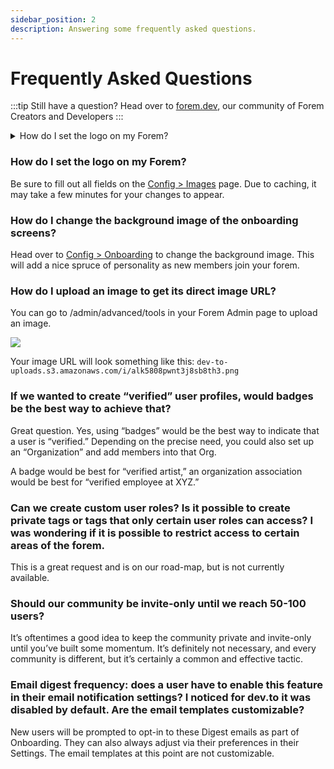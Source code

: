 ```yaml
---
sidebar_position: 2
description: Answering some frequently asked questions.
---
```


# Frequently Asked Questions

:::tip
Still have a question? Head over to [forem.dev](https://forem.dev), our community of Forem Creators and Developers
:::

<details class="testDetail">

<summary>
How do I set the logo on my Forem?
</summary>

Be sure to fill out the "Favicon URL", "Logo PNG", and "Logo SVG" fields under "Images" available from the `admin/customization/config` page. Due to caching, it may take a few minutes for your changes to appear.

</details>

### How do I set the logo on my Forem?

Be sure to fill out all fields on the [Config &gt; Images](../admin-tooling/config/images.md) page. Due to caching, it may take a few minutes for your changes to appear.

### How do I change the background image of the onboarding screens?

Head over to [Config &gt; Onboarding](../admin-tooling/config/onboarding.md) to change the background image. This will add a nice spruce of personality as new members join your forem.

### How do I upload an image to get its direct image URL?

You can go to /admin/advanced/tools in your Forem Admin page to upload an image.

![](/img/screencapture-localhost-3000-admin-advanced-tools-2021-05-06-12_55_40.png)

Your image URL will look something like this: `dev-to-uploads.s3.amazonaws.com/i/alk5808pwnt3j8sb8th3.png`

### If we wanted to create “verified” user profiles, would badges be the best way to achieve that?

Great question. Yes, using “badges” would be the best way to indicate that a user is “verified.” Depending on the precise need, you could also set up an “Organization” and add members into that Org.

A badge would be best for “verified artist,” an organization association would be best for “verified employee at XYZ.”

### Can we create custom user roles? Is it possible to create private tags or tags that only certain user roles can access? I was wondering if it is possible to restrict access to certain areas of the forem.

This is a great request and is on our road-map, but is not currently available.

### Should our community be invite-only until we reach 50-100 users?

It’s oftentimes a good idea to keep the community private and invite-only until you’ve built some momentum. It’s definitely not necessary, and every community is different, but it’s certainly a common and effective tactic.

### Email digest frequency: does a user have to enable this feature in their email notification settings? I noticed for dev.to it was disabled by default. Are the email templates customizable?

New users will be prompted to opt-in to these Digest emails as part of Onboarding. They can also always adjust via their preferences in their Settings. The email templates at this point are not customizable.
